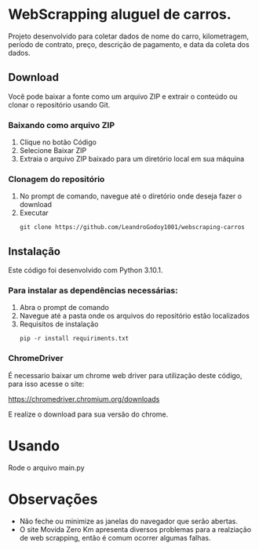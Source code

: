 # WebScrapping aluguel de carros.
Projeto desenvolvido para coletar dados de nome do carro, kilometragem, período de contrato, preço, descrição de pagamento, e data da coleta dos dados.

## Download
Você pode baixar a fonte como um arquivo ZIP e extrair o conteúdo ou clonar o repositório usando Git.
### Baixando como arquivo ZIP

1. Clique no botão Código
2. Selecione Baixar ZIP
3. Extraia o arquivo ZIP baixado para um diretório local em sua máquina

### Clonagem do repositório

1. No prompt de comando, navegue até o diretório onde deseja fazer o download
2. Executar
    ```console
    git clone https://github.com/LeandroGodoy1001/webscraping-carros
    ```

## Instalação
Este código foi desenvolvido com Python 3.10.1.

### Para instalar as dependências necessárias:
1. Abra o prompt de comando
2. Navegue até a pasta onde os arquivos do repositório estão localizados
3. Requisitos de instalação
    ```console
    pip -r install requiriments.txt
    ```

### ChromeDriver
É necessario baixar um chrome web driver para utilização deste código, para isso acesse o site:

https://chromedriver.chromium.org/downloads

E realize o download para sua versão do chrome.

# Usando
Rode o arquivo main.py

# Observações
- Não feche ou minimize as janelas do navegador que serão abertas.
- O site Movida Zero Km apresenta diversos problemas para a realziação de web scrapping, então é comum ocorrer algumas falhas.